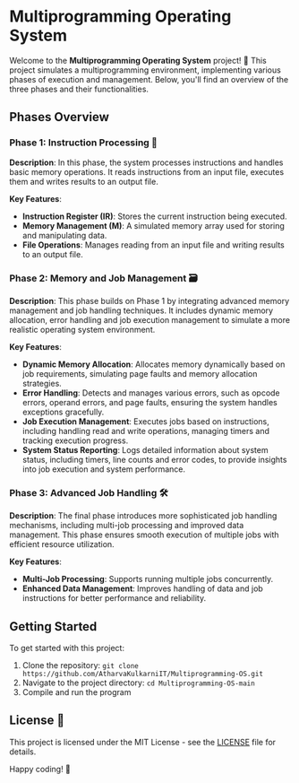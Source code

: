 # Multiprogramming Operating System

Welcome to the **Multiprogramming Operating System** project! 🎉 This project simulates a multiprogramming environment, implementing various phases of execution and management. Below, you'll find an overview of the three phases and their functionalities.

## Phases Overview

### Phase 1: Instruction Processing 🧩

**Description**: In this phase, the system processes instructions and handles basic memory operations. It reads instructions from an input file, executes them and writes results to an output file.

**Key Features**:
- **Instruction Register (IR)**: Stores the current instruction being executed.
- **Memory Management (M)**: A simulated memory array used for storing and manipulating data.
- **File Operations**: Manages reading from an input file and writing results to an output file.

### Phase 2: Memory and Job Management 🗃️

**Description**: This phase builds on Phase 1 by integrating advanced memory management and job handling techniques. It includes dynamic memory allocation, error handling and job execution management to simulate a more realistic operating system environment.

**Key Features**:
- **Dynamic Memory Allocation**: Allocates memory dynamically based on job requirements, simulating page faults and memory allocation strategies.
- **Error Handling**: Detects and manages various errors, such as opcode errors, operand errors, and page faults, ensuring the system handles exceptions gracefully.
- **Job Execution Management**: Executes jobs based on instructions, including handling read and write operations, managing timers and tracking execution progress.
- **System Status Reporting**: Logs detailed information about system status, including timers, line counts and error codes, to provide insights into job execution and system performance.

### Phase 3: Advanced Job Handling 🛠️

**Description**: The final phase introduces more sophisticated job handling mechanisms, including multi-job processing and improved data management. This phase ensures smooth execution of multiple jobs with efficient resource utilization.

**Key Features**:
- **Multi-Job Processing**: Supports running multiple jobs concurrently.
- **Enhanced Data Management**: Improves handling of data and job instructions for better performance and reliability.

## Getting Started

To get started with this project:
1. Clone the repository: `git clone https://github.com/AtharvaKulkarniIT/Multiprogramming-OS.git`
2. Navigate to the project directory: `cd Multiprogramming-OS-main`
3. Compile and run the program


## License 📜

This project is licensed under the MIT License - see the [LICENSE](./LICENSE) file for details.

Happy coding! 🚀
